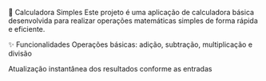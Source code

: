 🧮 Calculadora Simples
Este projeto é uma aplicação de calculadora básica desenvolvida para realizar operações matemáticas simples de forma rápida e eficiente.

✨ Funcionalidades
Operações básicas: adição, subtração, multiplicação e divisão

Atualização instantânea dos resultados conforme as entradas
